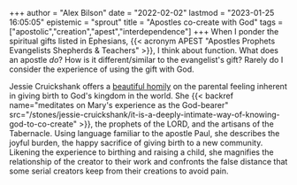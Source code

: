 +++
author = "Alex Bilson"
date = "2022-02-02"
lastmod = "2023-01-25 16:05:05"
epistemic = "sprout"
title = "Apostles co-create with God"
tags = ["apostolic","creation","apest","interdependence"]
+++
When I ponder the spiritual gifts listed in Ephesians, {{< acronym APEST "Apostles Prophets Evangelists Shepherds & Teachers" >}}, I think about function. What does an apostle _do_? How is it different/similar to the evangelist's gift? Rarely do I consider the experience of using the gift with God.

Jessie Cruickshank offers a [beautiful homily](https://yourbrainbyjess.com/apostolic-birthing/) on the parental feeling inherent in giving birth to God's kingdom in the world. She {{< backref name="meditates on Mary's experience as the God-bearer" src="/stones/jessie-cruickshank/it-is-a-deeply-intimate-way-of-knowing-god-to-co-create" >}}, the prophets of the LORD, and the artisans of the Tabernacle. Using language familiar to the apostle Paul, she describes the joyful burden, the happy sacrifice of giving birth to a new community. Likening the experience to birthing and raising a child, she magnifies the relationship of the creator to their work and confronts the false distance that some serial creators keep from their creations to avoid pain.
